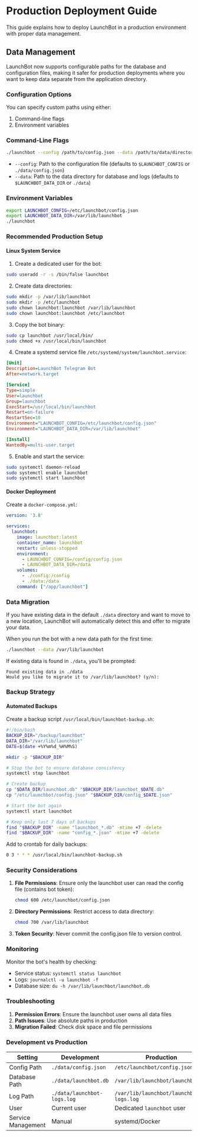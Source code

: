 # Production Deployment Guide

This guide explains how to deploy LaunchBot in a production environment with proper data management.

## Data Management

LaunchBot now supports configurable paths for the database and configuration files, making it safer for production deployments where you want to keep data separate from the application directory.

### Configuration Options

You can specify custom paths using either:
1. Command-line flags
2. Environment variables

### Command-Line Flags

```bash
./launchbot --config /path/to/config.json --data /path/to/data/directory
```

- `--config`: Path to the configuration file (defaults to `$LAUNCHBOT_CONFIG` or `./data/config.json`)
- `--data`: Path to the data directory for database and logs (defaults to `$LAUNCHBOT_DATA_DIR` or `./data`)

### Environment Variables

```bash
export LAUNCHBOT_CONFIG=/etc/launchbot/config.json
export LAUNCHBOT_DATA_DIR=/var/lib/launchbot
./launchbot
```

### Recommended Production Setup

#### Linux System Service

1. Create a dedicated user for the bot:
```bash
sudo useradd -r -s /bin/false launchbot
```

2. Create data directories:
```bash
sudo mkdir -p /var/lib/launchbot
sudo mkdir -p /etc/launchbot
sudo chown launchbot:launchbot /var/lib/launchbot
sudo chown launchbot:launchbot /etc/launchbot
```

3. Copy the bot binary:
```bash
sudo cp launchbot /usr/local/bin/
sudo chmod +x /usr/local/bin/launchbot
```

4. Create a systemd service file `/etc/systemd/system/launchbot.service`:
```ini
[Unit]
Description=LaunchBot Telegram Bot
After=network.target

[Service]
Type=simple
User=launchbot
Group=launchbot
ExecStart=/usr/local/bin/launchbot
Restart=on-failure
RestartSec=10
Environment="LAUNCHBOT_CONFIG=/etc/launchbot/config.json"
Environment="LAUNCHBOT_DATA_DIR=/var/lib/launchbot"

[Install]
WantedBy=multi-user.target
```

5. Enable and start the service:
```bash
sudo systemctl daemon-reload
sudo systemctl enable launchbot
sudo systemctl start launchbot
```

#### Docker Deployment

Create a `docker-compose.yml`:
```yaml
version: '3.8'

services:
  launchbot:
    image: launchbot:latest
    container_name: launchbot
    restart: unless-stopped
    environment:
      - LAUNCHBOT_CONFIG=/config/config.json
      - LAUNCHBOT_DATA_DIR=/data
    volumes:
      - ./config:/config
      - ./data:/data
    command: ["/app/launchbot"]
```

### Data Migration

If you have existing data in the default `./data` directory and want to move to a new location, LaunchBot will automatically detect this and offer to migrate your data.

When you run the bot with a new data path for the first time:
```bash
./launchbot --data /var/lib/launchbot
```

If existing data is found in `./data`, you'll be prompted:
```
Found existing data in ./data
Would you like to migrate it to /var/lib/launchbot? (y/n):
```

### Backup Strategy

#### Automated Backups

Create a backup script `/usr/local/bin/launchbot-backup.sh`:
```bash
#!/bin/bash
BACKUP_DIR="/backup/launchbot"
DATA_DIR="/var/lib/launchbot"
DATE=$(date +%Y%m%d_%H%M%S)

mkdir -p "$BACKUP_DIR"

# Stop the bot to ensure database consistency
systemctl stop launchbot

# Create backup
cp "$DATA_DIR/launchbot.db" "$BACKUP_DIR/launchbot_$DATE.db"
cp "/etc/launchbot/config.json" "$BACKUP_DIR/config_$DATE.json"

# Start the bot again
systemctl start launchbot

# Keep only last 7 days of backups
find "$BACKUP_DIR" -name "launchbot_*.db" -mtime +7 -delete
find "$BACKUP_DIR" -name "config_*.json" -mtime +7 -delete
```

Add to crontab for daily backups:
```bash
0 3 * * * /usr/local/bin/launchbot-backup.sh
```

### Security Considerations

1. **File Permissions**: Ensure only the launchbot user can read the config file (contains bot token):
   ```bash
   chmod 600 /etc/launchbot/config.json
   ```

2. **Directory Permissions**: Restrict access to data directory:
   ```bash
   chmod 700 /var/lib/launchbot
   ```

3. **Token Security**: Never commit the config.json file to version control.

### Monitoring

Monitor the bot's health by checking:
- Service status: `systemctl status launchbot`
- Logs: `journalctl -u launchbot -f`
- Database size: `du -h /var/lib/launchbot/launchbot.db`

### Troubleshooting

1. **Permission Errors**: Ensure the launchbot user owns all data files
2. **Path Issues**: Use absolute paths in production
3. **Migration Failed**: Check disk space and file permissions

### Development vs Production

| Setting | Development | Production |
|---------|------------|------------|
| Config Path | `./data/config.json` | `/etc/launchbot/config.json` |
| Database Path | `./data/launchbot.db` | `/var/lib/launchbot/launchbot.db` |
| Log Path | `./data/launchbot-logs.log` | `/var/lib/launchbot/launchbot-logs.log` |
| User | Current user | Dedicated `launchbot` user |
| Service Management | Manual | systemd/Docker |